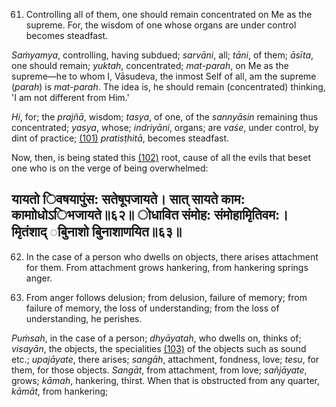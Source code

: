 61. Controlling all of them, one should remain concentrated on Me as the supreme. For, the wisdom of one whose organs are under control becomes steadfast.

*Saṁyamya*, controlling, having subdued; *sarvāni*, all; *tāni*, of them; *āsīta*, one should remain; *yuktah*, concentrated; *mat-parah*, on Me as the supreme—he to whom I, Vāsudeva, the inmost Self of all, am the supreme (*parah*) is *mat-parah*. The idea is, he should remain (concentrated) thinking, 'I am not different from Him.'

*Hi*, for; the *prajñā*, wisdom; *tasya*, of one, of the *sannyāsin* remaining thus concentrated; *yasya*, whose; *indriyāni*, organs; are *vaśe*, under control, by dint of practice; [\(101\)](#page--1-0) *pratisṭhitā*, becomes steadfast.

Now, then, is being stated this [\(102\)](#page--1-1) root, cause of all the evils that beset one who is on the verge of being overwhelmed:

## यायतो िवषयापुंस: सतेषूपजायते। सात् सायते काम: कामाोधोऽिभजायते॥६२॥ ोधावित संमोह: संमोहामृितिवम:। मृितंशाद् ◌बुिनाशो बुिनाशाणयित॥६३॥

62. In the case of a person who dwells on objects, there arises attachment for them. From attachment grows hankering, from hankering springs anger.

63. From anger follows delusion; from delusion, failure of memory; from failure of memory, the loss of understanding; from the loss of understanding, he perishes.

*Puṁsah*, in the case of a person; *dhyāyatah*, who dwells on, thinks of; *visayān*, the objects, the specialities [\(103\)](#page--1-2) of the objects such as sound etc.; *upajāyate*, there arises; *sangāh*, attachment, fondness, love; *tesu*, for them, for those objects. *Sangāt*, from attachment, from love; *sañjāyate*, grows; *kāmah*, hankering, thirst. When that is obstructed from any quarter, *kāmāt*, from hankering;